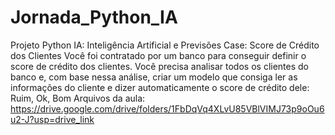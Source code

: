 # Jornada_Python_IA
 Projeto Python IA: Inteligência Artificial e Previsões Case: Score de Crédito dos Clientes Você foi contratado por um banco para conseguir definir o score de crédito dos clientes. Você precisa analisar todos os clientes do banco e, com base nessa análise, criar um modelo que consiga ler as informações do cliente e dizer automaticamente o score de crédito dele: Ruim, Ok, Bom  Arquivos da aula: https://drive.google.com/drive/folders/1FbDqVq4XLvU85VBlVIMJ73p9oOu6u2-J?usp=drive_link

